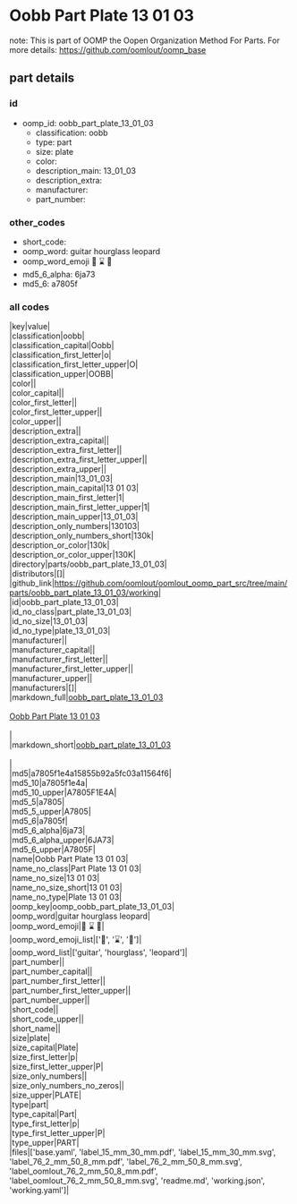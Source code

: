 # Oobb Part Plate 13 01 03  

note: This is part of OOMP the Oopen Organization Method For Parts. For more details: https://github.com/oomlout/oomp_base

##  part details





### id
* oomp_id: oobb_part_plate_13_01_03
  * classification: oobb
  * type: part
  * size: plate
  * color: 
  * description_main: 13_01_03
  * description_extra: 
  * manufacturer: 
  * part_number: 

### other_codes
* short_code: 
* oomp_word: guitar hourglass leopard
* oomp_word_emoji :guitar: :hourglass: :leopard:
* md5_6_alpha: 6ja73
* md5_6: a7805f

### all codes 
|key|value|  
|classification|oobb|  
|classification_capital|Oobb|  
|classification_first_letter|o|  
|classification_first_letter_upper|O|  
|classification_upper|OOBB|  
|color||  
|color_capital||  
|color_first_letter||  
|color_first_letter_upper||  
|color_upper||  
|description_extra||  
|description_extra_capital||  
|description_extra_first_letter||  
|description_extra_first_letter_upper||  
|description_extra_upper||  
|description_main|13_01_03|  
|description_main_capital|13 01 03|  
|description_main_first_letter|1|  
|description_main_first_letter_upper|1|  
|description_main_upper|13_01_03|  
|description_only_numbers|130103|  
|description_only_numbers_short|130k|  
|description_or_color|130k|  
|description_or_color_upper|130K|  
|directory|parts/oobb_part_plate_13_01_03|  
|distributors|[]|  
|github_link|https://github.com/oomlout/oomlout_oomp_part_src/tree/main/parts/oobb_part_plate_13_01_03/working|  
|id|oobb_part_plate_13_01_03|  
|id_no_class|part_plate_13_01_03|  
|id_no_size|13_01_03|  
|id_no_type|plate_13_01_03|  
|manufacturer||  
|manufacturer_capital||  
|manufacturer_first_letter||  
|manufacturer_first_letter_upper||  
|manufacturer_upper||  
|manufacturers|[]|  
|markdown_full|[oobb_part_plate_13_01_03](https://github.com/oomlout/oomlout_oomp_part_src/tree/main/parts/oobb_part_plate_13_01_03/working)<br>[](https://github.com/oomlout/oomlout_oomp_part_src/tree/main/parts/oobb_part_plate_13_01_03/working)<br>[Oobb Part Plate 13 01 03](https://github.com/oomlout/oomlout_oomp_part_src/tree/main/parts/oobb_part_plate_13_01_03/working)<br><br>|  
|markdown_short|[oobb_part_plate_13_01_03](https://github.com/oomlout/oomlout_oomp_part_src/tree/main/parts/oobb_part_plate_13_01_03/working)<br><br>|  
|md5|a7805f1e4a15855b92a5fc03a11564f6|  
|md5_10|a7805f1e4a|  
|md5_10_upper|A7805F1E4A|  
|md5_5|a7805|  
|md5_5_upper|A7805|  
|md5_6|a7805f|  
|md5_6_alpha|6ja73|  
|md5_6_alpha_upper|6JA73|  
|md5_6_upper|A7805F|  
|name|Oobb Part Plate 13 01 03|  
|name_no_class|Part Plate 13 01 03|  
|name_no_size|13 01 03|  
|name_no_size_short|13 01 03|  
|name_no_type|Plate 13 01 03|  
|oomp_key|oomp_oobb_part_plate_13_01_03|  
|oomp_word|guitar hourglass leopard|  
|oomp_word_emoji|:guitar: :hourglass: :leopard:|  
|oomp_word_emoji_list|[':guitar:', ':hourglass:', ':leopard:']|  
|oomp_word_list|['guitar', 'hourglass', 'leopard']|  
|part_number||  
|part_number_capital||  
|part_number_first_letter||  
|part_number_first_letter_upper||  
|part_number_upper||  
|short_code||  
|short_code_upper||  
|short_name||  
|size|plate|  
|size_capital|Plate|  
|size_first_letter|p|  
|size_first_letter_upper|P|  
|size_only_numbers||  
|size_only_numbers_no_zeros||  
|size_upper|PLATE|  
|type|part|  
|type_capital|Part|  
|type_first_letter|p|  
|type_first_letter_upper|P|  
|type_upper|PART|  
|files|['base.yaml', 'label_15_mm_30_mm.pdf', 'label_15_mm_30_mm.svg', 'label_76_2_mm_50_8_mm.pdf', 'label_76_2_mm_50_8_mm.svg', 'label_oomlout_76_2_mm_50_8_mm.pdf', 'label_oomlout_76_2_mm_50_8_mm.svg', 'readme.md', 'working.json', 'working.yaml']|  
